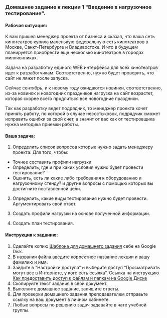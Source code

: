 ### Домашнее задание к лекции 1 "Введение в нагрузочное тестирование".
#### Рабочая ситуация:
К вам пришел менеджер проекта от бизнеса и сказал, что ваша сеть кинотеатров купила маленькую федеральную сеть кинотеатров в Москве, Санкт-Петербурге и Владивостоке. И что в будущем планируется приобрести еще несколько кинотеатров в городах миллионниках. 

Задача на разработку единого WEB интерфейса для всех кинотеатров идет к разработчикам. Соответственно, нужно будет проверить, что сайт не ляжет после запуска.

Сейчас сентябрь, и к новому году ожидаются новинки, соответственно, из-за новинок и новогодних праздников нагрузка на сайт возрастет, которая скорее всего продлиться все новогодние праздники. 

Так как разработку ведет подрядчик, то менеджер проекта хочет принять работу, по которой в случае несостыковок, подрядчик сможет исправить ошибки за свой счет, а значит от вас как от тестировщика нужна методика приемки работы.


#### Ваша задача:

1) Определить список вопросов которые нужно задать менеджеру проекта.
Для того, чтобы:
* Точнее составить профили нагрузки
* Определить, где и при каких условия нужно будет провести тестирование?
* Оценить, есть ли какие либо требования к оборудованию и нагрузочному стенду?
и другие вопросы с помощью которых вы достигните поставленной цели.

2. Определить, какие виды тестирования нужно будет провести. Аргументировать свой ответ.

3. Создать профили нагрузки на основе полученной информации.

4. Создать план тестирования.

#### Инструкция к заданию:

1. Сделайте копию [Шаблона для домашнего задания](https://docs.google.com/document/d/1Az8mgIB_O9d1GI3E4QBG5PpFG0xzNfZ36DMetncaHnU/edit?usp=sharing) себе на Google Disk.
2. В названии файла введите корректное название лекции и вашу фамилию и имя.
3. Зайдите в “Настройки доступа” и выберите доступ “Просматривать могут все в Интернете, у кого есть ссылка”. Ссылка на инструкцию [Как предоставить доступ к файлам и папкам на Google Диске](https://support.google.com/docs/answer/2494822?hl=ru&co=GENIE.Platform%3DDesktop)
4. Скопируйте текст задания в свой документ.
5. Выполните домашнее задание, запишите ответы.
6. Для проверки домашнего задания преподавателем отправьте ссылку на ваш документ в личном кабинете.
7. Любые вопросы по решению задач задавайте в чате учебной группы.
